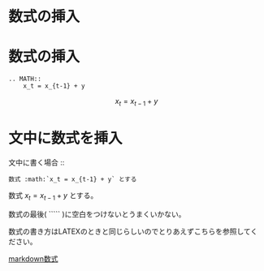 # 数式の挿入

数式の挿入
==========

    .. MATH::
        x_t = x_{t-1} + y

$$
x_t = x_{t-1} + y
$$

文中に数式を挿入
================
文中に書く場合 ::

    数式 :math:`x_t = x_{t-1} + y` とする

数式 $x_t = x_{t-1} + y$ とする。

数式の最後( ````` )に空白をつけないとうまくいかない。

数式の書き方はLATEXのときと同じらしいのでとりあえずこちらを参照してください。

[markdown数式](../markdown/math.md)

